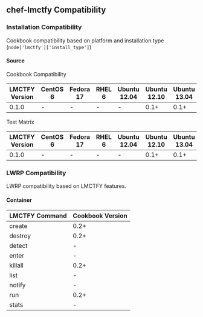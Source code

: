 ## chef-lmctfy Compatibility ##

### Installation Compatibility ###

Cookbook compatibility based on platform and installation type (`node['lmctfy']['install_type']`)

#### Source ####

Cookbook Compatibility

LMCTFY Version | CentOS 6 | Fedora 17 | RHEL 6 | Ubuntu 12.04 | Ubuntu 12.10 | Ubuntu 13.04 | Ubuntu 13.10
---------------|----------|-----------|--------|--------------|--------------|--------------|-------------
0.1.0          | -        | -         | -      | -            | 0.1+         | 0.1+         | 0.1+

Test Matrix

LMCTFY Version | CentOS 6 | Fedora 17 | RHEL 6 | Ubuntu 12.04 | Ubuntu 12.10 | Ubuntu 13.04 | Ubuntu 13.10
---------------|----------|-----------|--------|--------------|--------------|--------------|-------------
0.1.0          | -        | -         | -      | -            | 0.1+         | 0.1+         | 0.1+

### LWRP Compatibility ###

LWRP compatibility based on LMCTFY features.

#### Container ####

LMCTFY Command | Cookbook Version
---------------|-----------------
create         | 0.2+
destroy        | 0.2+
detect         | -
enter          | -
killall        | 0.2+
list           | -
notify         | -
run            | 0.2+
stats          | -
